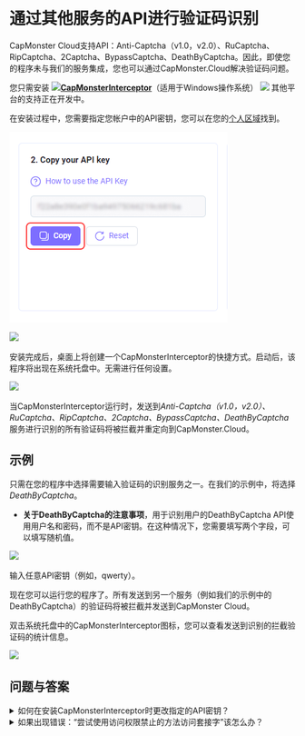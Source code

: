 ﻿# 通过其他服务的API进行验证码识别
CapMonster Cloud支持API：Anti-Captcha（v1.0，v2.0）、RuCaptcha、RipCaptcha、2Captcha、BypassCaptcha、DeathByCaptcha。因此，即使您的程序未与我们的服务集成，您也可以通过CapMonster.Cloud解决验证码问题。

您只需安装 ![](./images/external-services/Aspose.Words.99efaca6-356f-455c-b8b5-a03b46d29ad6.001.png)[**CapMonsterInterceptor**](https://static.zenno.services/ccl/interceptor.msi)（适用于Windows操作系统）
![](./images/external-services/Aspose.Words.99efaca6-356f-455c-b8b5-a03b46d29ad6.002.png) 其他平台的支持正在开发中。

在安装过程中，您需要指定您帐户中的API密钥，您可以在您的[个人区域](https://capmonster.cloud/Dashboard)找到。

![](./images/external-services/Aspose.Words.99efaca6-356f-455c-b8b5-a03b46d29ad6.003.png)

![](./images/external-services/Aspose.Words.99efaca6-356f-455c-b8b5-a03b46d29ad6.004.png)

安装完成后，桌面上将创建一个CapMonsterInterceptor的快捷方式。启动后，该程序将出现在系统托盘中。无需进行任何设置。

![](./images/external-services/Aspose.Words.99efaca6-356f-455c-b8b5-a03b46d29ad6.005.png)

当CapMonsterInterceptor运行时，发送到*Anti-Captcha（v1.0，v2.0）、RuCaptcha、RipCaptcha、2Captcha、BypassCaptcha、DeathByCaptcha*服务进行识别的所有验证码将被拦截并重定向到CapMonster.Cloud。
## 示例
只需在您的程序中选择需要输入验证码的识别服务之一。在我们的示例中，将选择 *DeathByCaptcha*。

- **关于DeathByCaptcha的注意事项**，用于识别用户的DeathByCaptcha API使用用户名和密码，而不是API密钥。在这种情况下，您需要填写两个字段，可以填写随机值。

![](./images/external-services/Aspose.Words.99efaca6-356f-455c-b8b5-a03b46d29ad6.006.png)

输入任意API密钥（例如，qwerty）。

现在您可以运行您的程序了。所有发送到另一个服务（例如我们的示例中的DeathByCaptcha）的验证码将被拦截并发送到CapMonster Cloud。

双击系统托盘中的CapMonsterInterceptor图标，您可以查看发送到识别的拦截验证码的统计信息。

![](./images/external-services/Aspose.Words.99efaca6-356f-455c-b8b5-a03b46d29ad6.007.png)
## 问题与答案
<details>
<summary>如何在安装CapMonsterInterceptor时更改指定的API密钥？</summary>

双击CapMonsterInterceptor系统托盘图标。在程序窗口中，找到“设置”区块，更改密钥并点击“保存”。

![](./images/external-services/Aspose.Words.99efaca6-356f-455c-b8b5-a03b46d29ad6.009.png)
</details>

<details>
<summary>如果出现错误：“尝试使用访问权限禁止的方法访问套接字”该怎么办？</summary>

![](./images/external-services/Aspose.Words.99efaca6-356f-455c-b8b5-a03b46d29ad6.010.png)

如果在启动过程中出现错误，意味着端口 80 和/或 443 被另一个应用程序占用。

要解决此错误，需要结束占用这些端口的进程。

通过开始菜单 → 搜索 → cmd 打开命令行。

![](./images/external-services/Aspose.Words.99efaca6-356f-455c-b8b5-a03b46d29ad6.011.png)

输入命令 netstat -a -o | findstr :443

***-a*** 参数表示我们对所有活动连接感兴趣，***-o*** 参数表示我们需要显示每个连接的进程ID。
**findstr :443** 将显示占用所需端口的进程。

进程的PID将显示在右侧列中，如截图所示。
请记住或写下该PID。

打开任务管理器，切换到“详细信息”选项卡，找到具有相应ID的进程并结束该任务。

![](./images/external-services/Aspose.Words.99efaca6-356f-455c-b8b5-a03b46d29ad6.012.png)

</details>
